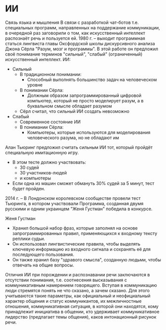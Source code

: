 # ИИ
Связь языка и мышления
В связи с разработкой чат-ботов т.е. специальных программ, направленных на поддержание коммуникации, в очередной раз заговорили о том, как искусственный интеллект распознаёт речь и пользуется ей. 
1980 г. – выходит программная статься лингвиста главы Оксфордской школы дискурсивного анализа Джона Сёрла "Разум, мозг и программы". В этой работе он предложил своё понимание терминов "сильный", "слабый" (ограниченный) искусственный интеллект. 
ИИ:
- Сильный
	- В традиционном понимании:
		- Способный выполнять большинство задач на человеческом уровне
	- В понимании Сёрла:
		- Должным образом запрограммированный цифровой компьютер, который не просто моделирует разум, а в буквальном смысле обладает разумом
	- Сёрл считал, что сильный ИИ создать невозможно
- Слабый
	- Современное состояние ИИ
	- В понимании Сёрла:
		- Компьютеры, которые используются для моделирования человеческого разума, но не обладают им

Алан Тьюринг предложил считать сильным ИИ тот, который пройдёт специальную имитационную игру. 
- В этом тесте должно участвовать:
	- 30 судей
	- 30 участников-людей
	- и компьютеры
- Если одна из машин сможет обмануть 30% судей за 5 минут, тест будет пройден. 

2014 г. – В Лондонском королевском сообществе провели тест Тьюринга, в котором участвовали 
Программа, созданная двумя русскими и одним украинцем "Женя Густман" победила в конкурсе. 

Женя Густман
- Хранил большой набор фраз, которые заполнял на основе запрограммированных правил, применяющихся к входному тексту реплики судьи. 
- Он использовал лингвистические правила, чтобы выделять ключевую информацию из входного сигнала и сохранять её для последующего пользования. 
- Он также хранил базу "здравого смысла", созданную людьми, чтобы отвечать на общие вопросы. 

Отличия ИИ при порождении и распознавании речи заключаются в отсутствии понимания, т.е. соотнесения высказывания с коммуникативным намерением говорящего. Вступая в коммуникацию люди стремятся понять не что сказано, а зачем сказано. Для этого учитываются такие параметры, как официальный и неофициальный характер общения и статус коммуникантов, их межличностные отношения, коммуникативная ситуация, в которой они находятся, кому принадлежит инициатива в общении, кто удерживает коммуникативное лидерство (предлагает темы общения), каков интонационный рисунок речи. 

